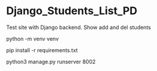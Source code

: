 # Django_Students_List_PD     
Test site with Django backend. Show add and del students

python -m venv venv

pip install -r requirements.txt

python3 manage.py runserver 8002
